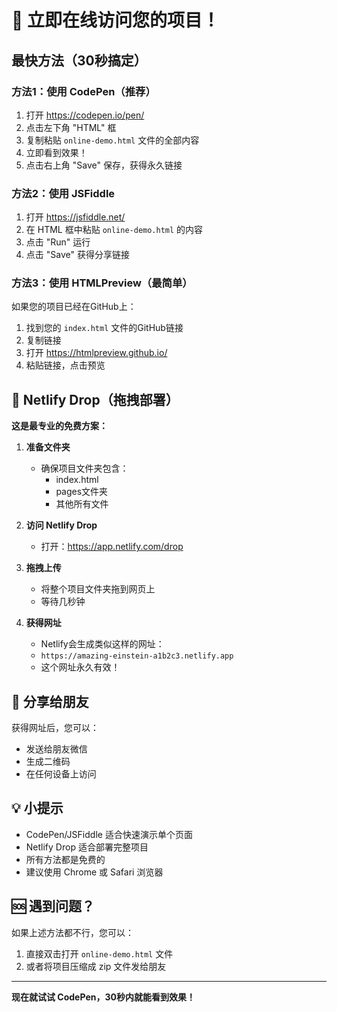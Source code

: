 # 🎯 立即在线访问您的项目！

## 最快方法（30秒搞定）

### 方法1：使用 CodePen（推荐）
1. 打开 https://codepen.io/pen/
2. 点击左下角 "HTML" 框
3. 复制粘贴 `online-demo.html` 文件的全部内容
4. 立即看到效果！
5. 点击右上角 "Save" 保存，获得永久链接

### 方法2：使用 JSFiddle
1. 打开 https://jsfiddle.net/
2. 在 HTML 框中粘贴 `online-demo.html` 的内容
3. 点击 "Run" 运行
4. 点击 "Save" 获得分享链接

### 方法3：使用 HTMLPreview（最简单）
如果您的项目已经在GitHub上：
1. 找到您的 `index.html` 文件的GitHub链接
2. 复制链接
3. 打开 https://htmlpreview.github.io/
4. 粘贴链接，点击预览

## 🚀 Netlify Drop（拖拽部署）

**这是最专业的免费方案：**

1. **准备文件夹**
   - 确保项目文件夹包含：
     - index.html
     - pages文件夹
     - 其他所有文件

2. **访问 Netlify Drop**
   - 打开：https://app.netlify.com/drop

3. **拖拽上传**
   - 将整个项目文件夹拖到网页上
   - 等待几秒钟

4. **获得网址**
   - Netlify会生成类似这样的网址：
   - `https://amazing-einstein-a1b2c3.netlify.app`
   - 这个网址永久有效！

## 📱 分享给朋友

获得网址后，您可以：
- 发送给朋友微信
- 生成二维码
- 在任何设备上访问

## 💡 小提示

- CodePen/JSFiddle 适合快速演示单个页面
- Netlify Drop 适合部署完整项目
- 所有方法都是免费的
- 建议使用 Chrome 或 Safari 浏览器

## 🆘 遇到问题？

如果上述方法都不行，您可以：
1. 直接双击打开 `online-demo.html` 文件
2. 或者将项目压缩成 zip 文件发给朋友

---

**现在就试试 CodePen，30秒内就能看到效果！**
